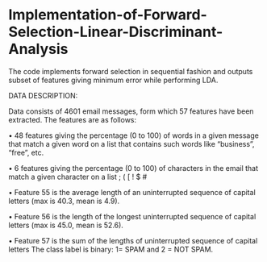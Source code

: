 # Implementation-of-Forward-Selection-Linear-Discriminant-Analysis
The code implements forward selection in sequential fashion and outputs subset of features giving minimum error while performing LDA.

DATA DESCRIPTION:

Data consists of 4601 email messages, form which 57 features have been extracted. The features are as follows: 

 • 48 features giving the percentage (0 to 100) of words in a given message that match a given word on a list that contains such words like    “business”, “free”, etc.
 
 • 6 features giving the percentage (0 to 100) of characters in the email that match a given character on a list ; ( [ ! $ # 
 
 • Feature 55 is the average length of an uninterrupted sequence of capital letters (max is 40.3, mean is 4.9).
 
 • Feature 56 is the length of the longest uninterrupted sequence of capital letters (max is 45.0, mean is 52.6).
 
 • Feature 57 is the sum of the lengths of uninterrupted sequence of capital letters The class label is binary: 1= SPAM and 2 = NOT SPAM.

